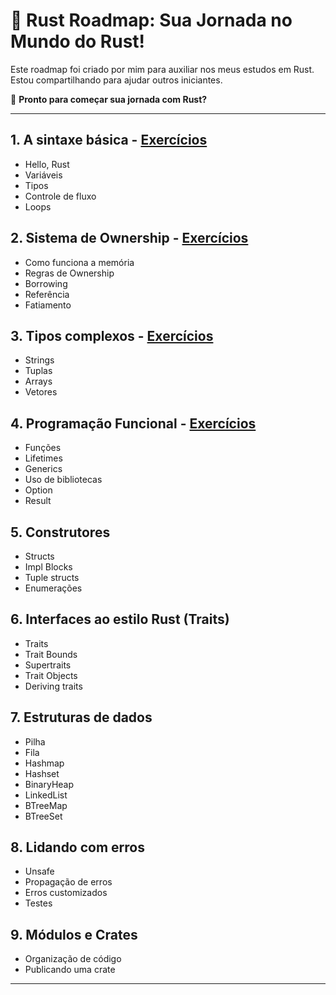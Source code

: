 # 🦀 **Rust Roadmap: Sua Jornada no Mundo do Rust!**  

Este roadmap foi criado por mim para auxiliar nos meus estudos em Rust.
Estou compartilhando para ajudar outros iniciantes.

🚀 **Pronto para começar sua jornada com Rust?**

---

## 1. A sintaxe básica -  [Exercícios](https://github.com/Ricardo7c/Rust-Roadmap/tree/50f03dd0d577526c0cccbc0fcc9814516a229fbf/01%20-%20Sintaxe%20Basica)

- Hello, Rust
- Variáveis
- Tipos
- Controle de fluxo
- Loops

## 2. Sistema de Ownership - [Exercícios](https://github.com/Ricardo7c/Rust-Roadmap/tree/e66da4b076b0d625c81c495eff6768ef29275330/02%20-%20Sistema%20de%20Ownership)

- Como funciona a memória
- Regras de Ownership
- Borrowing
- Referência
- Fatiamento

## 3. Tipos complexos - [Exercícios](https://github.com/Ricardo7c/Rust-Roadmap/tree/e66da4b076b0d625c81c495eff6768ef29275330/03%20-%20Tipos%20Complexos)

- Strings
- Tuplas
- Arrays
- Vetores

## 4. Programação Funcional - [Exercícios](https://github.com/Ricardo7c/Rust-Roadmap/tree/e66da4b076b0d625c81c495eff6768ef29275330/04%20-%20Programa%C3%A7%C3%A3o%20Funcional)

- Funções
- Lifetimes
- Generics
- Uso de bibliotecas
- Option
- Result

## 5. Construtores

- Structs
- Impl Blocks
- Tuple structs
- Enumerações

## 6. Interfaces ao estilo Rust (Traits)

- Traits
- Trait Bounds
- Supertraits
- Trait Objects
- Deriving traits

## 7. Estruturas de dados

- Pilha
- Fila
- Hashmap
- Hashset
- BinaryHeap
- LinkedList
- BTreeMap
- BTreeSet

## 8. Lidando com erros

- Unsafe
- Propagação de erros
- Erros customizados
- Testes

## 9. Módulos e Crates

- Organização de código
- Publicando uma crate

---
